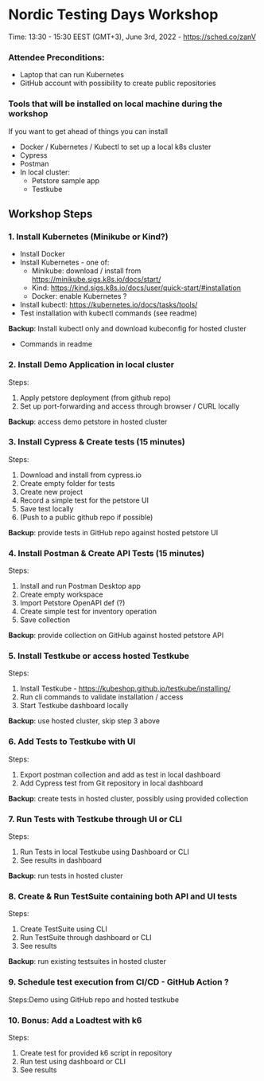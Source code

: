 # Nordic Testing Days Workshop

Time: 13:30 - 15:30 EEST (GMT+3), June 3rd, 2022 - https://sched.co/zanV

### Attendee Preconditions:
- Laptop that can run Kubernetes
- GitHub account with possibility to create public repositories

### Tools that will be installed on local machine during the workshop

If you want to get ahead of things you can install
- Docker / Kubernetes / Kubectl to set up a local k8s cluster
- Cypress
- Postman
- In local cluster:
  - Petstore sample app
  - Testkube
  
## Workshop Steps 

### 1. Install Kubernetes (Minikube or Kind?)

- Install Docker
- Install Kubernetes - one of:
  - Minikube: download / install from https://minikube.sigs.k8s.io/docs/start/
  - Kind: https://kind.sigs.k8s.io/docs/user/quick-start/#installation
  - Docker: enable Kubernetes ?
- Install kubectl: https://kubernetes.io/docs/tasks/tools/
- Test installation with kubectl commands (see readme)

**Backup**: Install kubectl only and download kubeconfig for hosted cluster

- Commands in readme

### 2. Install Demo Application in local cluster

Steps:
1. Apply petstore deployment (from github repo)
2. Set up port-forwarding and access through browser / CURL locally

**Backup**: access demo petstore in hosted cluster

### 3. Install Cypress & Create tests (15 minutes)

Steps:
1. Download and install from cypress.io
2. Create empty folder for tests
3. Create new project
4. Record a simple test for the petstore UI
5. Save test locally
6. (Push to a public github repo if possible)

**Backup**: provide tests in GitHub repo against hosted petstore UI

### 4. Install Postman & Create API Tests (15 minutes)

Steps:

1. Install and run Postman Desktop app
2. Create empty workspace
3. Import Petstore OpenAPI def (?)
4. Create simple test for inventory operation
5. Save collection

**Backup**: provide collection on GitHub against hosted petstore API

### 5. Install Testkube or access hosted Testkube

Steps:
1. Install Testkube - https://kubeshop.github.io/testkube/installing/
2. Run cli commands to validate installation / access
3. Start Testkube dashboard locally

**Backup**: use hosted cluster, skip step 3 above

### 6. Add Tests to Testkube with UI

Steps:
1. Export postman collection and add as test in local dashboard 
2. Add Cypress test from Git repository in local dashboard

**Backup**: create tests in hosted cluster, possibly using provided collection

### 7. Run Tests with Testkube through UI or CLI

Steps:
1. Run Tests in local Testkube using Dashboard or CLI
2. See results in dashboard

**Backup**: run tests in hosted cluster

### 8. Create & Run TestSuite containing both API and UI tests

Steps:
1. Create TestSuite using CLI  
2. Run TestSuite through dashboard or CLI
3. See results

**Backup**: run existing testsuites in hosted cluster

### 9. Schedule test execution from CI/CD - GitHub Action ?

Steps:Demo using GitHub repo and hosted testkube


### 10. Bonus: Add a Loadtest with k6

Steps:
1. Create test for provided k6 script in repository
2. Run test using dashboard or CLI
3. See results


